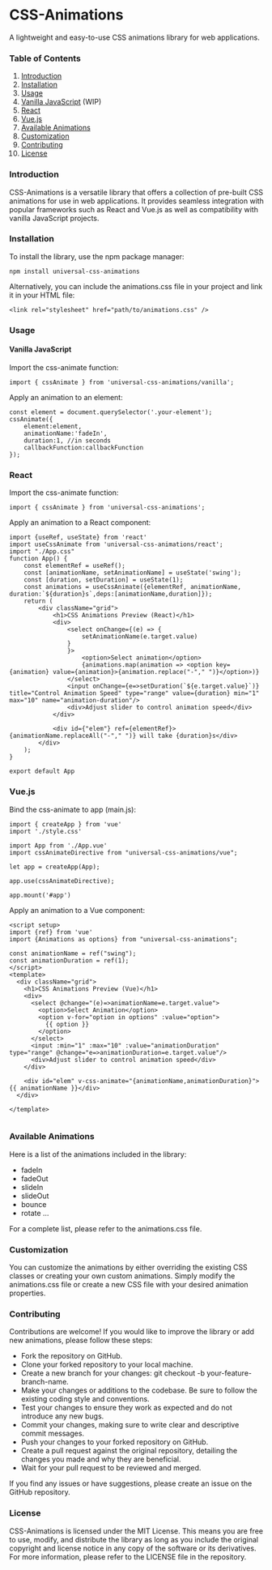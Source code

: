 # CSS-Animations

A lightweight and easy-to-use CSS animations library for web applications.

### Table of Contents

1. [Introduction](#introduction)
2. [Installation](#installation)
3. [Usage](#usage)
4. [Vanilla JavaScript](#vanilla-javascript) (WIP)
5. [React](#react)
7. [Vue.js](#vuejs)
8. [Available Animations](#available-animations)
9. [Customization](#customization)
10. [Contributing](#contributing)
11. [License](#license)

### Introduction

CSS-Animations is a versatile library that offers a collection of pre-built CSS animations for use in web applications.
It provides seamless integration with popular frameworks such as React and Vue.js as well as compatibility
with vanilla JavaScript projects.

### Installation

To install the library, use the npm package manager:

```
npm install universal-css-animations
```

Alternatively, you can include the animations.css file in your project and link it in your HTML file:

```
<link rel="stylesheet" href="path/to/animations.css" />
```

### Usage

#### Vanilla JavaScript

Import the css-animate function:

```
import { cssAnimate } from 'universal-css-animations/vanilla';
```

Apply an animation to an element:

```
const element = document.querySelector('.your-element');
cssAnimate({
    element:element, 
    animationName:'fadeIn', 
    duration:1, //in seconds
    callbackFunction:callbackFunction
});
```

### React

Import the css-animate function:

```
import { cssAnimate } from 'universal-css-animations';
```

Apply an animation to a React component:

```
import {useRef, useState} from 'react'
import useCssAnimate from 'universal-css-animations/react';
import "./App.css"
function App() {
    const elementRef = useRef();
    const [animationName, setAnimationName] = useState('swing');
    const [duration, setDuration] = useState(1);
    const animations = useCssAnimate({elementRef, animationName, duration:`${duration}s`,deps:[animationName,duration]});
    return (
        <div className="grid">
            <h1>CSS Animations Preview (React)</h1>
            <div>
                <select onChange={(e) => {
                    setAnimationName(e.target.value)
                }
                }>
                    <option>Select animation</option>
                    {animations.map(animation => <option key={animation} value={animation}>{animation.replace("-"," ")}</option>)}
                </select>
                <input onChange={e=>setDuration(`${e.target.value}`)} title="Control Animation Speed" type="range" value={duration} min="1" max="10" name="animation-duration"/>
                <div>Adjust slider to control animation speed</div>
            </div>

            <div id={"elem"} ref={elementRef}>{animationName.replaceAll("-"," ")} will take {duration}s</div>
        </div>
    );
}

export default App

```


### Vue.js
Bind the css-animate to app (main.js):
```
import { createApp } from 'vue'
import './style.css'

import App from './App.vue'
import cssAnimateDirective from "universal-css-animations/vue";

let app = createApp(App);

app.use(cssAnimateDirective);

app.mount('#app')
```
Apply an animation to a Vue component:

```
<script setup>
import {ref} from 'vue'
import {Animations as options} from "universal-css-animations";

const animationName = ref("swing");
const animationDuration = ref(1);
</script>
<template>
  <div className="grid">
    <h1>CSS Animations Preview (Vue)</h1>
    <div>
      <select @change="(e)=>animationName=e.target.value">
        <option>Select Animation</option>
        <option v-for="option in options" :value="option">
          {{ option }}
        </option>
      </select>
      <input :min="1" :max="10" :value="animationDuration" type="range" @change="e=>animationDuration=e.target.value"/>
      <div>Adjust slider to control animation speed</div>
    </div>

    <div id="elem" v-css-animate="{animationName,animationDuration}">{{ animationName }}</div>
  </div>

</template>


```

### Available Animations
Here is a list of the animations included in the library:
- fadeIn 
- fadeOut 
- slideIn 
- slideOut 
- bounce 
- rotate
...

For a complete list, please refer to the animations.css file.

### Customization
You can customize the animations by either overriding the existing CSS classes or creating your own custom animations.
Simply modify the animations.css file or create a new CSS file with your desired animation properties.

### Contributing
Contributions are welcome! If you would like to improve the library or add new animations, please follow these steps:

- Fork the repository on GitHub. 
- Clone your forked repository to your local machine. 
- Create a new branch for your changes: git checkout -b your-feature-branch-name. 
- Make your changes or additions to the codebase. Be sure to follow the existing coding style and conventions. 
- Test your changes to ensure they work as expected and do not introduce any new bugs. 
- Commit your changes, making sure to write clear and descriptive commit messages. 
- Push your changes to your forked repository on GitHub. 
- Create a pull request against the original repository, detailing the changes you made and why they are beneficial. 
- Wait for your pull request to be reviewed and merged. 

If you find any issues or have suggestions, please create an issue on the GitHub repository.

### License
CSS-Animations is licensed under the MIT License. This means you are free to use, modify, and distribute the library as
long as you include the original copyright and license notice in any copy of the software or its derivatives. For more
information, please refer to the LICENSE file in the repository.



